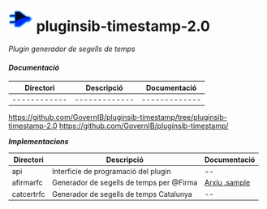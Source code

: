 # ![Logo](https://github.com/GovernIB/maven/raw/binaris/pluginsib/projectinfo_Attachments/icon.jpg) pluginsib-timestamp-2.0
*Plugin generador de segells de temps*


#### ***Documentació***
Directori | Descripció | Documentació
------------ | ------------- | -------------
------------ | ------------- | -------------

https://github.com/GovernIB/pluginsib-timestamp/tree/pluginsib-timestamp-2.0
https://github.com/GovernIB/pluginsib-timestamp/



***Implementacions***

Directori | Descripció | Documentació
------------ | ------------- | -------------
api | Interficie de programació del plugin | --
afirmarfc | Generador de segells de temps per @Firma| [Arxiu .sample](../../blob/pluginsib-timestamp-2.0/afirmarfc/test.properties.sample)
catcertrfc | Generador de segells de temps Catalunya | --


